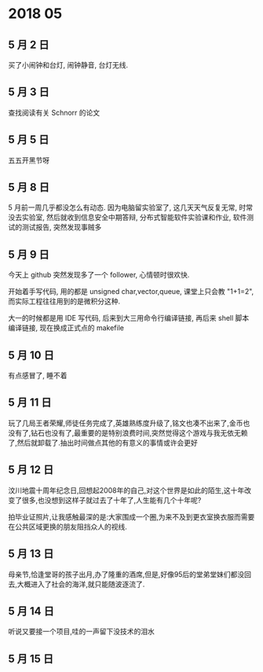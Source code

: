 # 2018 05

## 5 月 2 日
买了小闹钟和台灯, 闹钟静音, 台灯无线.

## 5 月 3 日
查找阅读有关 Schnorr 的论文

## 5 月 5 日
五五开黑节呀

## 5 月 8 日
5 月前一周几乎都没怎么有动态. 因为电脑留实验室了, 这几天天气反复无常, 时常没去实验室, 然后就收到信息安全中期答辩, 分布式智能软件实验课和作业, 软件测试的测试报告, 突然发现事贼多

## 5 月 9 日
今天上 github 突然发现多了一个 follower, 心情顿时很欢快.

开始着手写代码, 用的都是 unsigned char,vector,queue, 课堂上只会教 "1+1=2", 而实际工程往往用到的是微积分这种.

大一的时候都是用 IDE 写代码, 后来到大三用命令行编译链接, 再后来 shell 脚本编译链接, 现在换成正式点的 makefile

## 5 月 10 日
有点感冒了, 睡不着

## 5 月 11 日
玩了几局王者荣耀,师徒任务完成了,英雄熟练度升级了,铭文也凑不出来了,金币也没有了,钻石也没有了,最重要的是特别浪费时间,突然觉得这个游戏与我无依无赖了,然后就卸载了.抽出时间做点其他的有意义的事情或许会更好

## 5 月 12 日
汶川地震十周年纪念日,回想起2008年的自己,对这个世界是如此的陌生,这十年改变了很多,也没想到这样子就过去了十年了,人生能有几个十年呢?

拍毕业证照片,让我感触最深的是:大家围成一个圈,为来不及到更衣室换衣服而需要在公共区域更换的朋友阻挡众人的视线.

## 5 月 13 日
母亲节,恰逢堂哥的孩子出月,办了隆重的酒席,但是,好像95后的堂弟堂妹们都没回去,大概进入了社会的海洋,就只能随波逐流了.

## 5 月 14 日
听说又要接一个项目,哇的一声留下没技术的泪水

## 5 月 15 日
